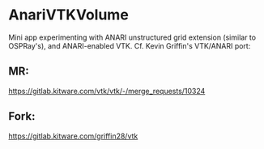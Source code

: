 AnariVTKVolume
==============

Mini app experimenting with ANARI unstructured grid extension (similar to
OSPRay's), and ANARI-enabled VTK. Cf. Kevin Griffin's VTK/ANARI port:

## MR:
https://gitlab.kitware.com/vtk/vtk/-/merge_requests/10324

## Fork:
https://gitlab.kitware.com/griffin28/vtk

